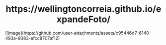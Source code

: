 <h1 style="text-align:center">https://wellingtoncorreia.github.io/expandeFoto/ </h1>
![image](https://github.com/user-attachments/assets/c95446d7-6140-493a-9083-efcc8707af12)

